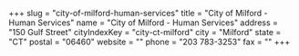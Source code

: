 +++
slug = "city-of-milford-human-services"
title = "City of Milford - Human Services"
name = "City of Milford - Human Services"
address = "150 Gulf Street"
cityIndexKey = "city-ct-milford"
city = "Milford"
state = "CT"
postal = "06460"
website = ""
phone = "203 783-3253"
fax = ""
+++
